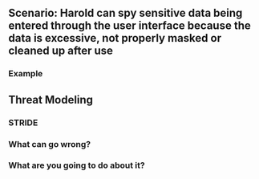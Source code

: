 ## Scenario: Harold can spy sensitive data being entered through the user interface because the data is excessive, not properly masked or cleaned up after use

### Example

## Threat Modeling

### STRIDE

### What can go wrong?

### What are you going to do about it?